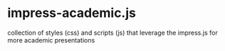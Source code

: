 # impress-academic.js
collection of styles (css) and scripts (js) that leverage the impress.js for more academic presentations
